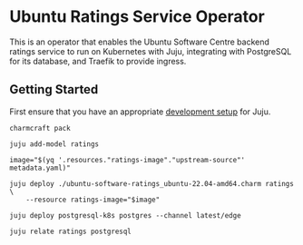 # Ubuntu Ratings Service Operator

This is an operator that enables the Ubuntu Software Centre backend ratings service to run on
Kubernetes with Juju, integrating with PostgreSQL for its database, and Traefik to provide ingress.

## Getting Started

First ensure that you have an appropriate [development setup](https://juju.is/docs/sdk/dev-setup) for Juju.

```shell
charmcraft pack

juju add-model ratings

image="$(yq '.resources."ratings-image"."upstream-source"' metadata.yaml)"

juju deploy ./ubuntu-software-ratings_ubuntu-22.04-amd64.charm ratings \
    --resource ratings-image="$image"

juju deploy postgresql-k8s postgres --channel latest/edge

juju relate ratings postgresql
```
